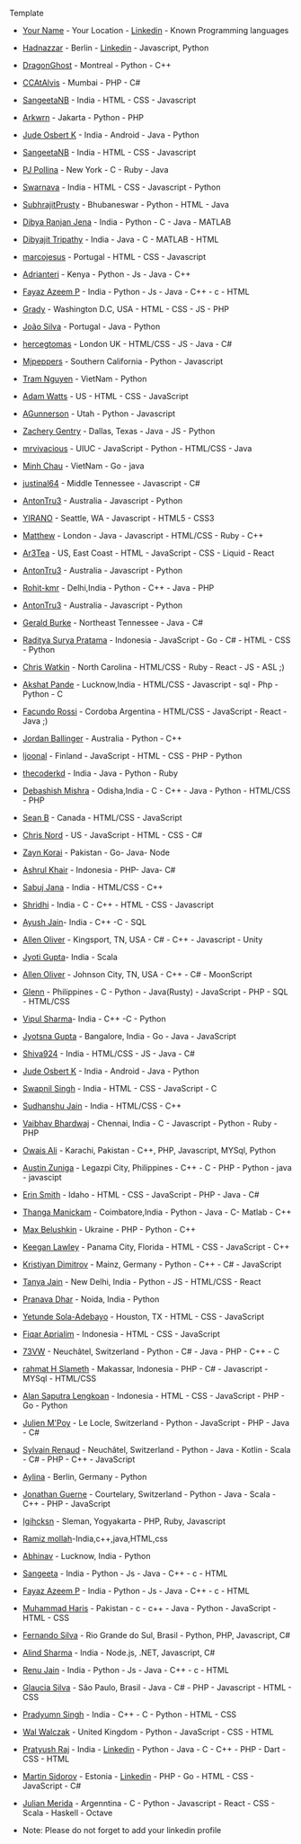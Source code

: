 ﻿Template

- [Your Name](https://github.com/) - Your Location - [Linkedin](https://www.linkedin.com/in/linkedin_URL) - Known Programming languages

- [Hadnazzar](https://github.com/hadnazzar) - Berlin - [Linkedin](https://www.linkedin.com/in/melih-yumak/) - Javascript, Python
- [DragonGhost](https://github.com/DragonGhost7) - Montreal - Python - C++
- [CCAtAlvis](https://github.com/CCAtAlvis) - Mumbai - PHP - C#
- [SangeetaNB](https://github.com/SangeetaNB) - India - HTML - CSS - Javascript
- [Arkwrn](https://github.com/arkwrn) - Jakarta - Python - PHP
- [Jude Osbert K](https://github.com/judeosbert) - India - Android - Java - Python
- [SangeetaNB](https://github.com/SangeetaNB) - India - HTML - CSS - Javascript
- [PJ Pollina](https://github.com/pjpollina) - New York - C - Ruby - Java
- [Swarnava](https://github.com/swarnava) - India - HTML - CSS - Javascript - Python
- [SubhrajitPrusty](https://github.com/SubhrajitPrusty) - Bhubaneswar - Python - HTML - Java
- [Dibya Ranjan Jena](https://github.com/dibyasonu/) - India - Python - C - Java - MATLAB
- [Dibyajit Tripathy](https://github.com/Dibyajitdj/) - India - Java - C - MATLAB - HTML
- [marcojesus](https://github.com/marcojesus) - Portugal - HTML - CSS - Javascript
- [Adrianteri](https://github.com/Adrianteri) - Kenya - Python - Js - Java - C++
- [Fayaz Azeem P](https://github.com/Fayazazeemp) - India - Python - Js - Java - C++ - c - HTML
- [Grady](https://github.com/gradyhouston) - Washington D.C, USA - HTML - CSS - JS - PHP
- [João Silva](https://github.com/l32355) - Portugal - Java - Python
- [hercegtomas](https://github.com/hercegtomas) - London UK - HTML/CSS - JS - Java - C#
- [Mjpeppers](https://github.com/McGdevfunk824) - Southern California - Python - Javascript
- [Tram Nguyen](https://github.com/nthtram) - VietNam - Python
- [Adam Watts](https://github.com/AdamWatts) - US - HTML - CSS - JavaScript
- [AGunnerson](https://github.com/TheGunder) - Utah - Python - Javascript
- [Zachery Gentry](https://github.com/zacherygentry) - Dallas, Texas - Java - JS - Python
- [mrvivacious](https://github.com/mrvivacious) - UIUC - JavaScript - Python - HTML/CSS - Java
- [Minh Chau](https://github.com/ctrongminh) - VietNam - Go - java
- [justinal64](https://github.com/justinal64) - Middle Tennessee - Javascript - C#
- [AntonTru3](https://github.com/AntonTru3) - Australia - Javascript - Python
- [YIRANO](https://github.com/yirano) - Seattle, WA - Javascript - HTML5 - CSS3
- [Matthew](https://github.com/TechDimension) - London - Java - Javascript - HTML/CSS - Ruby - C++
- [Ar3Tea](https://github.com/ar3tea) - US, East Coast - HTML - JavaScript - CSS - Liquid - React
- [AntonTru3](https://github.com/AntonTru3) - Australia - Javascript - Python
- [Rohit-kmr](https://github.com/Rohit-Kmr) - Delhi,India - Python - C++ - Java - PHP
- [AntonTru3](https://github.com/AntonTru3) - Australia - Javascript - Python
- [Gerald Burke](https://gihub.com/geraldfingburke) - Northeast Tennessee - Java - C#
- [Raditya Surya Pratama](https://github.com/radityasurya) - Indonesia - JavaScript - Go - C# - HTML - CSS - Python
- [Chris Watkin](https://github.com/CQW-Code) - North Carolina - HTML/CSS - Ruby - React - JS - ASL ;)
- [Akshat Pande](https://github.com/akshat0047) - Lucknow,India - HTML/CSS - Javascript - sql - Php - Python - C
- [Facundo Rossi](https://github.com/FacuRossi) - Cordoba Argentina - HTML/CSS - JavaScript - React - Java ;)
- [Jordan Ballinger](https://github.com/jordballinger) - Australia - Python - C++
- [ljoonal](https://github.com/ljoonal) - Finland - JavaScript - HTML - CSS - PHP - Python
- [thecoderkd](https://github.com/thecoderkd) - India - Java - Python - Ruby
- [Debashish Mishra](https://github.com/Zanark) - Odisha,India - C - C++ - Java - Python - HTML/CSS - PHP
- [Sean B](https://github.com/seanysean) - Canada - HTML/CSS - JavaScript
- [Chris Nord](https://github.com/pandabear41) - US - JavaScript - HTML - CSS - C#
- [Zayn Korai](https://github.com/zaynkorai) - Pakistan - Go- Java- Node
- [Ashrul Khair](https://github.com/ashrulkhair) - Indonesia - PHP- Java- C#
- [Sabuj Jana](https://github.com/JanaSabuj) - India - HTML/CSS - C++
- [Shridhi](https://github.com/aggarwal19) - India - C - C++ - HTML - CSS - Javascript
- [Ayush Jain](https://github.com/Ayushjain1722)- India - C++ -C - SQL
- [Allen Oliver](https://github.com/AllenOliver) - Kingsport, TN, USA -  C# - C++ - Javascript - Unity
- [Jyoti Gupta](https://github.com/jyoti273)- India - Scala
- [Allen Oliver](https://github.com/AllenOliver) - Johnson City, TN, USA - C++ - C# - MoonScript
- [Glenn](https://github.com/singleparadox) - Philippines - C - Python - Java(Rusty) - JavaScript - PHP - SQL - HTML/CSS
- [Vipul Sharma](https://github.com/vipul-11)- India - C++ -C - Python
- [Jyotsna Gupta](https://github.com/jyotsna17gupta) - Bangalore, India - Go - Java - JavaScript
- [Shiva924](https://github.com/Shiva924) - India - HTML/CSS - JS - Java - C#
- [Jude Osbert K](https://github.com/judeosbert) - India - Android - Java - Python
- [Swapnil Singh](https://github.com/swapnil2306) - India - HTML - CSS - JavaScript - C
- [Sudhanshu Jain](https://github.com/blacksag) - India - HTML/CSS - C++
- [Vaibhav Bhardwaj](https://github.com/vbhv007) - Chennai, India - C - Javascript - Python - Ruby - PHP
- [Owais Ali](https://github.com/ows-ali) - Karachi, Pakistan - C++, PHP, Javascript, MYSql, Python
- [Austin Zuniga](https://github.com/AustinZuniga) - Legazpi City, Philippines - C++ - C - PHP - Python - java - javascipt
- [Erin Smith](https://github.com/Erin-Smith) - Idaho - HTML - CSS - JavaScript - PHP - Java - C#
- [Thanga Manickam](https://github.com) - Coimbatore,India - Python - Java - C- Matlab - C++
- [Max Belushkin](https://github.com/belushkin) - Ukraine - PHP - Python - C++
- [Keegan Lawley](https://github.com/keeganl) - Panama City, Florida - HTML - CSS - JavaScript - C++
- [Kristiyan Dimitrov](https://github.com/KrDimitrov) - Mainz, Germany - Python - C++ - C# - JavaScript
- [Tanya Jain](https://github.com/Tanya-Jain) - New Delhi, India - Python - JS - HTML/CSS - React
- [Pranava Dhar](https://github.com/pranavad) - Noida, India - Python
- [Yetunde Sola-Adebayo](https://github.com/yetunde79) - Houston, TX - HTML - CSS - JavaScript
- [Fiqar Aprialim](https://github.com/lbexp) - Indonesia - HTML - CSS - JavaScript
- [73VW](https://github.com/73VW) - Neuchâtel, Switzerland - Python - C# - Java - PHP - C++ - C
- [rahmat H Slameth](https://github.com/arhen) - Makassar, Indonesia - PHP - C# - Javascript - MYSql - HTML/CSS
- [Alan Saputra Lengkoan](https://github.com/alanlengkoan) - Indonesia - HTML - CSS - JavaScript - PHP - Go - Python
- [Julien M'Poy](https://github.com/groovytron) - Le Locle, Switzerland - Python - JavaScript - PHP - Java - C#
- [Sylvain Renaud](https://github.com/sylvain1811) - Neuchâtel, Switzerland - Python - Java - Kotlin - Scala - C# - PHP - C++ - JavaScript
- [Aylina](https://github.com/https://github.com/aylna) - Berlin, Germany - Python
- [Jonathan Guerne](https://github.com/JonathanGuerne/Dev-meet.git) - Courtelary, Switzerland - Python - Java - Scala - C++ - PHP - JavaScript
- [Igihcksn](https://github.com/igihcksn) - Sleman, Yogyakarta - PHP, Ruby, Javascript
- [Ramiz mollah](https://github.com/deadlycoder7)-India,c++,java,HTML,css
- [Abhinav](https://github.com/singhabhigkp77) - Lucknow, India - Python
- [Sangeeta](https://github.com/SangeetaNB) - India - Python - Js - Java - C++ - c - HTML
- [Fayaz Azeem P](https://github.com/Fayazazeemp) - India - Python - Js - Java - C++ - c - HTML
- [Muhammad Haris](https://github.com/MuhammadHaris55) - Pakistan - c - c++ - Java - Python - JavaScript - HTML - CSS
- [Fernando Silva](https://github.com/fernandodebrando) - Rio Grande do Sul, Brasil - Python, PHP, Javascript, C#
- [Alind Sharma](https://github.com/alindsharmasimply) - India - Node.js, .NET, Javascript, C#
- [Renu Jain](https://github.com/renudjain31) - India - Python - Js - Java - C++ - c - HTML
- [Glaucia Silva](https://github.com/glaucials) - São Paulo, Brasil - Java - C# - PHP - Javascript - HTML - CSS
- [Pradyumn Singh](https://github.com/Pradyumn-Singh) - India - C++ - C - Python - HTML - CSS
- [Wal Walczak](https://github.com/mocno123) - United Kingdom - Python - JavaScript - CSS - HTML
- [Pratyush Raj](https://github.com/rajpratyush) - India - [Linkedin](https://www.linkedin.com/in/pratyush-raj-737809193) -  Python - Java - C - C++ - PHP - Dart - CSS - HTML
- [Martin Sidorov](https://github.com/Matrix278) - Estonia - [Linkedin](https://www.linkedin.com/in/martin-s-8002a0157) - PHP - Go - HTML - CSS - JavaScript - C#
- [Julian Merida](https://github.com/JuKMR) - Argenntina - C - Python - Javascript - React - CSS - Scala - Haskell - Octave

- Note: Please do not forget to add your linkedin profile
